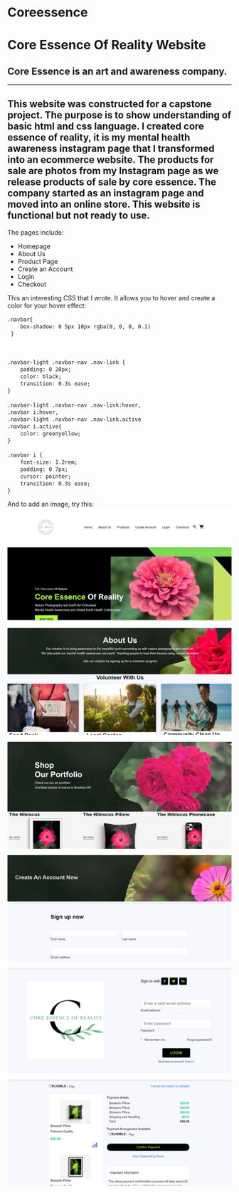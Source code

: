 # Coreessence
# Core Essence Of Reality Website 
## Core Essence is an art and awareness company.
--------------------------
This website was constructed for a capstone project. The purpose is to show understanding of basic html and css language. 
I created core essence of reality, it is my mental health awareness instagram page that I transformed into an ecommerce website.
The products for sale are photos from my Instagram page as we release products of sale by core essence. 
The company started as an instagram page and moved into an online store. This website is functional but not ready to use. 
---
The pages include:
 * Homepage
 * About Us
 * Product Page
 * Create an Account
 * Login 
 * Checkout 

This an interesting CSS that I wrote. It allows you to hover and create a color for your hover effect:
```
.navbar{
    box-shadow: 0 5px 10px rgba(0, 0, 0, 0.1)
 }



.navbar-light .navbar-nav .nav-link {
    padding: 0 20px;
    color: black;
    transition: 0.3s ease;
}

.navbar-light .navbar-nav .nav-link:hover,
.navbar i:hover,
.navbar-light .navbar-nav .nav-link.active
.navbar i.active{
    color: greenyellow;
}

.navbar i {
    font-size: 1.2rem;
    padding: 0 7px; 
    cursor: pointer;
    transition: 0.3s ease;
}
```
And to add an image, try this: 
![Image](assests/images/website%20screenshot.JPG "icon")
![Image](assests/images/website%20screenshot1.JPG "icon")
![Image](assests/images/website%20screenshot2.JPG "icon")
![Image](assests/images/website%20screenshot3.JPG "icon")
![Image](assests/images/website%20screenshot4.JPG "icon")
![Image](assests/images/website%20screenshot5.JPG "icon")